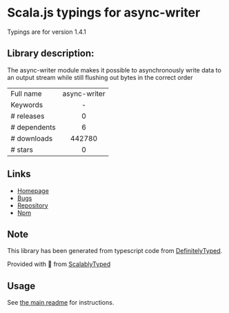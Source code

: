 
# Scala.js typings for async-writer

Typings are for version 1.4.1

## Library description:
The async-writer module makes it possible to asynchronously write data to an output stream while still flushing out bytes in the correct order

|                    |                 |
| ------------------ | :-------------: |
| Full name          | async-writer |
| Keywords           | - |
| # releases         | 0 |
| # dependents       | 6 |
| # downloads        | 442780 |
| # stars            | 0 |

## Links
- [Homepage](https://github.com/marko-js/async-writer#readme)
- [Bugs](https://github.com/marko-js/async-writer/issues)
- [Repository](https://github.com/marko-js/async-writer)
- [Npm](https://www.npmjs.com/package/async-writer)
    


## Note
This library has been generated from typescript code from [DefinitelyTyped](https://definitelytyped.org).

Provided with :purple_heart: from [ScalablyTyped](https://github.com/oyvindberg/ScalablyTyped)

## Usage
See [the main readme](../../readme.md) for instructions.


